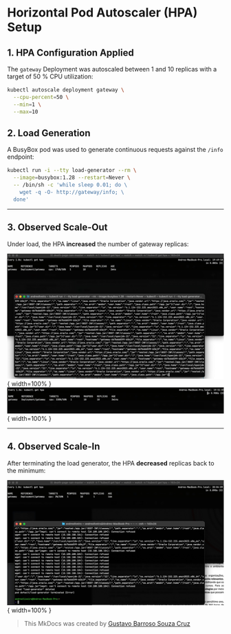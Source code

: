 # Horizontal Pod Autoscaler (HPA) Setup

## 1. HPA Configuration Applied

The `gateway` Deployment was autoscaled between 1 and 10 replicas with a target of 50 % CPU utilization:

```bash
kubectl autoscale deployment gateway \
  --cpu-percent=50 \
  --min=1 \
  --max=10
```

## 2. Load Generation

A BusyBox pod was used to generate continuous requests against the `/info` endpoint:

```bash
kubectl run -i --tty load-generator --rm \
  --image=busybox:1.28 --restart=Never \
  -- /bin/sh -c 'while sleep 0.01; do \
    wget -q -O- http://gateway/info; \
  done'
```

---

## 3. Observed Scale-Out

Under load, the HPA **increased** the number of gateway replicas:

![HPA Scaling Up – 1 replica → 4 replicas](./img/hpa1.jpg){ width=100% }
![HPA Scaling Up – CPU usage rising above 50%](./img/hpa2.jpg){ width=100% }

---

## 4. Observed Scale-In

After terminating the load generator, the HPA **decreased** replicas back to the minimum:

![HPA Scaling Down After Load Stops](./img/not-scaled.jpg){ width=100% }

> This MkDocs was created by [Gustavo Barroso Souza Cruz](https://github.com/Gubscruz)